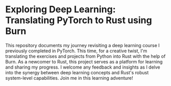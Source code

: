 # Exploring Deep Learning: Translating PyTorch to Rust using Burn

This repository documents my journey revisiting a deep learning course I previously completed in PyTorch. This time, for a creative twist, I'm translating the exercises and projects from Python into Rust with the help of Burn. As a newcomer to Rust, this project serves as a platform for learning and sharing my progress. I welcome any feedback and insights as I delve into the synergy between deep learning concepts and Rust's robust system-level capabilities. Join me in this learning adventure!
